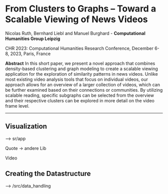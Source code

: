 # From Clusters to Graphs – Toward a Scalable Viewing of News Videos

Nicolas Ruth, Bernhard Liebl and Manuel Burghard - **Computational Humanities Group Leipzig**

CHR 2023: Computational Humanities Research Conference, December 6-8, 2023, Paris, France

**Abstract**
In this short paper, we present a novel approach that combines density-based clustering and graph modeling to create a scalable viewing application for the exploration of similarity patterns in news videos.
Unlike most existing video analysis tools that focus on individual videos, our approach allows for an overview of a larger collection of videos, which can be further examined based on their connections or communities. By utilizing scalable reading, specific subgraphs can be selected from the overview and their respective clusters can be explored in more detail on the video frame level.

---

## Visualization
--> sr/app

Quote -> andere Lib

Video

## Creating the Datastructure

--> /src/data_handling
